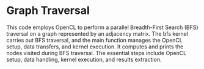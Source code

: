 # Graph Traversal
This code employs OpenCL to perform a parallel Breadth-First Search (BFS) traversal on a graph represented by an adjacency matrix. The bfs kernel carries out BFS traversal, and the main function manages the OpenCL setup, data transfers, and kernel execution. It computes and prints the nodes visited during BFS traversal. The essential steps include OpenCL setup, data handling, kernel execution, and results extraction.
